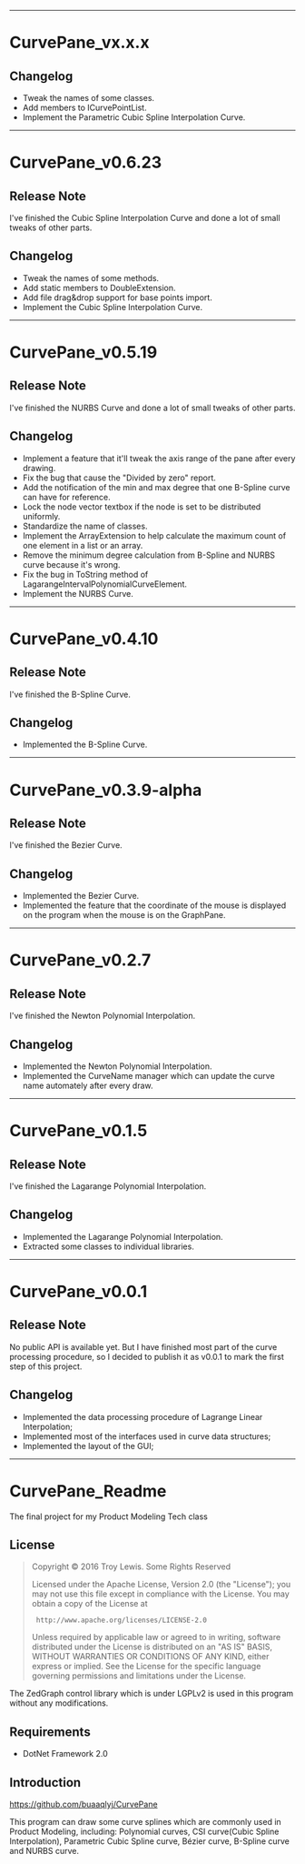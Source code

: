 ****
# CurvePane_vx.x.x

## Changelog

* Tweak the names of some classes.
* Add members to ICurvePointList.
* Implement the Parametric Cubic Spline Interpolation Curve.

****
# CurvePane_v0.6.23

## Release Note

I've finished the Cubic Spline Interpolation Curve and done a lot of small tweaks of other parts.

## Changelog

* Tweak the names of some methods.
* Add static members to DoubleExtension.
* Add file drag&drop support for base points import.
* Implement the Cubic Spline Interpolation Curve.

****
# CurvePane_v0.5.19

## Release Note

I've finished the NURBS Curve and done a lot of small tweaks of other parts.

## Changelog

* Implement a feature that it'll tweak the axis range of the pane after every drawing.
* Fix the bug that cause the "Divided by zero" report.
* Add the notification of the min and max degree that one B-Spline curve can have for reference.
* Lock the node vector textbox if the node is set to be distributed uniformly.
* Standardize the name of classes.
* Implement the ArrayExtension to help calculate the maximum count of one element in a list or an array.
* Remove the minimum degree calculation from B-Spline and NURBS curve because it's wrong.
* Fix the bug in ToString method of LagarangeIntervalPolynomialCurveElement.
* Implement the NURBS Curve.

****
# CurvePane_v0.4.10

## Release Note

I've finished the B-Spline Curve.

## Changelog

* Implemented the B-Spline Curve.

****
# CurvePane_v0.3.9-alpha

## Release Note

I've finished the Bezier Curve.

## Changelog

* Implemented the Bezier Curve.
* Implemented the feature that the coordinate of the mouse is displayed on the program when the mouse is on the GraphPane.

****
# CurvePane_v0.2.7

## Release Note

I've finished the Newton Polynomial Interpolation.

## Changelog

* Implemented the Newton Polynomial Interpolation.
* Implemented the CurveName manager which can update the curve name automately after every draw.

****
# CurvePane_v0.1.5

## Release Note

I've finished the Lagarange Polynomial Interpolation.

## Changelog

* Implemented the Lagarange Polynomial Interpolation.
* Extracted some classes to individual libraries.

****
# CurvePane_v0.0.1

## Release Note

No public API is available yet. But I have finished most part of the curve processing procedure, so I decided to publish it as v0.0.1 to mark the first step of this project.

## Changelog

* Implemented the data processing procedure of Lagrange Linear Interpolation;
* Implemented most of the interfaces used in curve data structures;
* Implemented the layout of the GUI;

****
# CurvePane_Readme

The final project for my Product Modeling Tech class

## License

>  Copyright © 2016 Troy Lewis. Some Rights Reserved
>
>  Licensed under the Apache License, Version 2.0 (the "License");
>  you may not use this file except in compliance with the License.
>  You may obtain a copy of the License at
>
>      http://www.apache.org/licenses/LICENSE-2.0
>
>  Unless required by applicable law or agreed to in writing, software
>  distributed under the License is distributed on an "AS IS" BASIS,
>  WITHOUT WARRANTIES OR CONDITIONS OF ANY KIND, either express or implied.
>  See the License for the specific language governing permissions and
>  limitations under the License.

The ZedGraph control library which is under LGPLv2 is used in this program without any modifications.

## Requirements

* DotNet Framework 2.0

## Introduction

https://github.com/buaaqlyj/CurvePane

This program can draw some curve splines which are commonly used in Product Modeling, including: Polynomial curves, CSI curve(Cubic Spline Interpolation), Parametric Cubic Spline curve, Bézier curve, B-Spline curve and NURBS curve.
